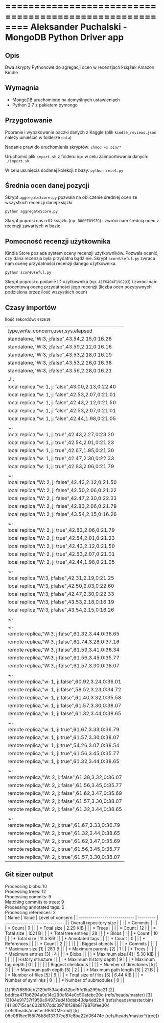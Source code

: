 ========================================================
Aleksander Puchalski - MongoDB Python Driver app
========================================================

Opis
-------

Dwa skrypty Pythonowe do agregacji ocen w recenzjach książek Amazon Kindle

Wymagnia
----------
- MongoDB uruchomione na domyślnych ustawieniach
- Python 2.7 z pakietem pymongo

Przygotowanie
---------------
Pobranie i wypakowanie paczki danych z Kaggle (plik ``kindle_reviews.json`` należy umieścić w folderze ``data``)

Nadanie praw do uruchomienia skryptów:
``chmod +x bin/*``

Uruchomić plik ``import.sh`` z folderu ``bin`` w celu zaimportowania danych:
``./import.sh``

W celu usunięcia dodanej kolekcji z bazy:
``python reset.py``

Średnia ocen danej pozycji
---------------------------
Skrypt ``aggregateScore.py`` pozwala na obliczenie średniej ocen ze wszystkich recenzji danej książki

``python aggregateScore.py``

Skrypt poprosi nas o ID książki (np. ``B000F83SZQ``) i zwróci nam średnią ocen z recenzji zawartych w bazie.

Pomocność recenzji użytkownika
-------------------------------
Kindle Store posiada system oceny recenzji użytkowników. Pozwala ocenić, czy dana recenzja była przydatna bądź nie. Skrypt ``scoreUseful.py`` zwraca nam ocenę przydatności recenzji danego użytkownika.

``python scoreUseful.py``

Skrypt poprosi o podanie ID użytkownika (np. ``A1F6404F1VG29J``) i zwróci nam procentową ocenę przydatności jego recenzji (liczba ocen pozytywnych podzielona przez ilość wszystkich ocen)


Czasy importów
---------------
Ilość rekordów: ``982619``


|                                                    | 
|----------------------------------------------------| 
| type,write_concern,user,sys,elapsed                | 
| standalone,"W:3, j:false",43.54,2.15,0:16.26       | 
| standalone,"W:3, j:false",43.59,2.12,0:16.16       | 
| standalone,"W:3, j:false",43.53,2.18,0:16.19       | 
| standalone,"W:3, j:false",43.53,2.26,0:16.38       | 
| standalone,"W:3, j:false",43.56,2.28,0:16.21       | 
| ,,l,,                                              | 
| local replica,"w: 1, j: false",43.00,2.13,0:22.40  | 
| local replica,"w: 1, j: false",42.53,2.07,0:21.01  | 
| local replica,"w: 1, j: false",42.43,2.12,0:21.50  | 
| local replica,"w: 1, j: false",42.53,2.07,0:21.01  | 
| local replica,"w: 1, j: false",42.44,1.98,0:21.05  | 
| ,,,,                                               | 
| local replica,"w: 1, j: true",42.43,2.27,0:23.20   | 
| local replica,"w: 1, j: true",42.54,2.01,0:21.23   | 
| local replica,"w: 1, j: true",42.67,1.95,0:21.30   | 
| local replica,"w: 1, j: true",42.47,2.30,0:22.33   | 
| local replica,"w: 1, j: true",42.83,2.06,0:21.79   | 
| ,,,,                                               | 
| local replica,"W: 2, j: false",42.43,2.12,0:21.50  | 
| local replica,"W: 2, j: false",42.50,2.06,0:21.22  | 
| local replica,"W: 2, j: false",42.47,2.30,0:22.33  | 
| local replica,"W: 2, j: false",42.83,2.06,0:21.79  | 
| local replica,"W: 2, j: false",43.54,2.15,0:16.26  | 
| ,,,,                                               | 
| local replica,"W: 2, j: true",42.83,2.06,0:21.79   | 
| local replica,"W: 2, j: true",42.54,2.01,0:21.23   | 
| local replica,"W: 2, j: true",42.43,2.12,0:21.50   | 
| local replica,"W: 2, j: true",42.53,2.07,0:21.01   | 
| local replica,"W: 2, j: true",42.44,1.98,0:21.05   | 
| ,,,,                                               | 
| local replica,"W:3, j:false",42.31,2.19,0:21.25    | 
| local replica,"W:3, j:false",42.50,2.03,0:22.60    | 
| local replica,"W:3, j:false",42.47,2.30,0:22.33    | 
| local replica,"W:3, j:false",43.53,2.18,0:16.19    | 
| local replica,"W:3, j:false",43.54,2.15,0:16.26    | 
| ,,,,                                               | 
| ,,,,                                               | 
| remote replica,"W:3, j:false",61.32,3.44,0:38.65   | 
| remote replica,"W:3, j:false",61.74,3.28,0:37.16   | 
| remote replica,"W:3, j:false",61.59,3.41,0:36.34   | 
| remote replica,"W:3, j:false",61.56,3.45,0:35.77   | 
| remote replica,"W:3, j:false",61.57,3.30,0:38.07   | 
| ,,,,                                               | 
| remote replica,"w: 1, j: false",60.92,3.24,0:36.01 | 
| remote replica,"w: 1, j: false",58.52,3.23,0:34.72 | 
| remote replica,"w: 1, j: false",61.40,3.32,0:35.58 | 
| remote replica,"w: 1, j: false",61.57,3.30,0:38.07 | 
| remote replica,"w: 1, j: false",61.32,3.44,0:38.65 | 
| ,,,,                                               | 
| remote replica,"w: 1, j: true",61.67,3.33,0:36.79  | 
| remote replica,"w: 1, j: true",61.57,3.30,0:38.07  | 
| remote replica,"w: 1, j: true",54.26,3.07,0:38.54  | 
| remote replica,"w: 1, j: true",61.56,3.45,0:35.77  | 
| remote replica,"w: 1, j: true",61.32,3.44,0:38.65  | 
| ,,,,                                               | 
| remote replica,"W: 2, j: false",61.38,3.32,0:36.07 | 
| remote replica,"W: 2, j: false",61.56,3.45,0:35.77 | 
| remote replica,"W: 2, j: false",61.62,3.47,0:35.69 | 
| remote replica,"W: 2, j: false",61.57,3.30,0:38.07 | 
| remote replica,"W: 2, j: false",61.32,3.44,0:38.65 | 
| ,,,,                                               | 
| remote replica,"W: 2, j: true",61.67,3.33,0:36.79  | 
| remote replica,"W: 2, j: true",61.32,3.44,0:38.65  | 
| remote replica,"W: 2, j: true",61.62,3.47,0:35.69  | 
| remote replica,"W: 2, j: true",61.56,3.45,0:35.77  | 
| remote replica,"W: 2, j: true",61.57,3.30,0:38.07  | 



Git sizer output
-------------------
Processing blobs: 10                        
Processing trees: 12                        
Processing commits: 9                        
Matching commits to trees: 9                        
Processing annotated tags: 0                        
Processing references: 2                        
| Name                         | Value     | Level of concern               |
| ---------------------------- | --------- | ------------------------------ |
| Overall repository size      |           |                                |
| * Commits                    |           |                                |
|   * Count                    |     9     |                                |
|   * Total size               |  2.29 KiB |                                |
| * Trees                      |           |                                |
|   * Count                    |    12     |                                |
|   * Total size               |  1021 B   |                                |
|   * Total tree entries       |    28     |                                |
| * Blobs                      |           |                                |
|   * Count                    |    10     |                                |
|   * Total size               |  11.5 KiB |                                |
| * Annotated tags             |           |                                |
|   * Count                    |     0     |                                |
| * References                 |           |                                |
|   * Count                    |     2     |                                |
|                              |           |                                |
| Biggest objects              |           |                                |
| * Commits                    |           |                                |
|   * Maximum size         [1] |   283 B   |                                |
|   * Maximum parents      [2] |     1     |                                |
| * Trees                      |           |                                |
|   * Maximum entries      [3] |     4     |                                |
| * Blobs                      |           |                                |
|   * Maximum size         [4] |  5.30 KiB |                                |
|                              |           |                                |
| History structure            |           |                                |
| * Maximum history depth      |     9     |                                |
| * Maximum tag depth          |     0     |                                |
|                              |           |                                |
| Biggest checkouts            |           |                                |
| * Number of directories  [5] |     3     |                                |
| * Maximum path depth     [5] |     2     |                                |
| * Maximum path length    [5] |    21 B   |                                |
| * Number of files        [5] |     6     |                                |
| * Total size of files    [5] |  6.44 KiB |                                |
| * Number of symlinks         |     0     |                                |
| * Number of submodules       |     0     |                                |

[1]  197f8890cb2129df534e4b32bcf5fc15a299bc21
[2]  bddfce471b6294a0c14c290cf84e0c50afebc20c (refs/heads/master)
[3]  13104e91737f1959e94972ed4f8dbb43da4dd2b4 (refs/heads/master:bin)
[4]  80715ca46028f07cdc39710f38b8179876fee304 (refs/heads/master:README.md)
[5]  05c0815ec155f76b8d13337ee87e8ba22d06474e (refs/heads/master^{tree})

